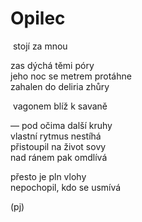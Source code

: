 Opilec  
======  

&nbsp;stojí za mnou

zas dýchá těmi póry  
jeho noc se metrem protáhne  
zahalen do deliria zhůry  

&nbsp;vagonem blíž k savaně  
  
— pod očima další kruhy  
vlastní rytmus nestíhá  
přistoupil na život sovy  
nad ránem pak omdlívá  

přesto je pln vlohy  
nepochopil, kdo se usmívá  

(pj)  
  
